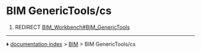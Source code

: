 # BIM GenericTools/cs
1.  REDIRECT [BIM_Workbench#BIM_GenericTools](BIM_Workbench#BIM_GenericTools.md)



---
⏵ [documentation index](../README.md) > [BIM](BIM_Workbench.md) > BIM GenericTools/cs
